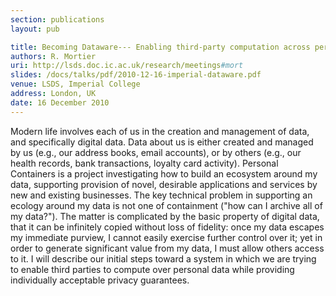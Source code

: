 ```yaml
---
section: publications
layout: pub

title: Becoming Dataware--- Enabling third-party computation across persnonal data
authors: R. Mortier
uri: http://lsds.doc.ic.ac.uk/research/meetings#mort
slides: /docs/talks/pdf/2010-12-16-imperial-dataware.pdf
venue: LSDS, Imperial College
address: London, UK
date: 16 December 2010
---
```


Modern life involves each of us in the creation and management of
data, and specifically digital data. Data about us is either created
and managed by us (e.g., our address books, email accounts), or by
others (e.g., our health records, bank transactions, loyalty card
activity). Personal Containers is a project investigating how to build
an ecosystem around my data, supporting provision of novel, desirable
applications and services by new and existing businesses. The key
technical problem in supporting an ecology around my data is not one
of containment ("how can I archive all of my data?"). The matter is
complicated by the basic property of digital data, that it can be
infinitely copied without loss of fidelity: once my data escapes my
immediate purview, I cannot easily exercise further control over it;
yet in order to generate significant value from my data, I must allow
others access to it. I will describe our initial steps toward a system
in which we are trying to enable third parties to compute over
personal data while providing individually acceptable privacy
guarantees.
